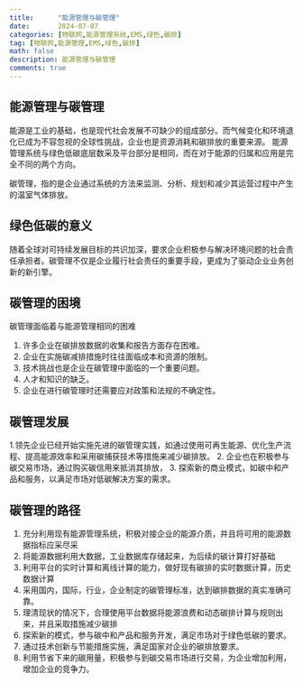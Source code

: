 ```yaml
---
title:      "能源管理与碳管理"
date:       2024-07-07
categories: [物联网,能源管理系统,EMS,绿色,碳排]
tag: [物联网,能源管理,EMS,绿色,碳排]
math: false
description: 能源管理与碳管理
comments: true
---
```


## 能源管理与碳管理

能源是工业的基础，也是现代社会发展不可缺少的组成部分。而气候变化和环境退化已成为不容忽视的全球性挑战，企业也是资源消耗和碳排放的重要来源。
能源管理系统与绿色低碳底层数采及平台部分是相同，而在对于能源的归属和应用是完全不同的两个方向。

碳管理，指的是企业通过系统的方法来监测、分析、规划和减少其运营过程中产生的温室气体排放。

## 绿色低碳的意义

随着全球对可持续发展目标的共识加深，要求企业积极参与解决环境问题的社会责任承担者。碳管理不仅是企业履行社会责任的重要手段，更成为了驱动企业业务创新的新引擎。

## 碳管理的困境
碳管理面临着与能源管理相同的困难
1. 许多企业在碳排放数据的收集和报告方面存在困难。
2. 企业在实施碳减排措施时往往面临成本和资源的限制。
3. 技术挑战也是企业在碳管理中面临的一个重要问题。
4. 人才和知识的缺乏。
5. 企业在进行碳管理时还需要应对政策和法规的不确定性。

## 碳管理发展
1.领先企业已经开始实施先进的碳管理实践，如通过使用可再生能源、优化生产流程、提高能源效率和采用碳捕获技术等措施来减少碳排放。
2. 企业也在积极参与碳交易市场，通过购买碳信用来抵消其排放，
3. 探索新的商业模式，如碳中和产品和服务，以满足市场对低碳解决方案的需求。

## 碳管理的路径
1. 充分利用现有能源管理系统，积极对接企业的能源介质，并且将可用的能源数据指标应采尽采
2. 将能源数据利用大数据，工业数据库存储起来，为后续的碳计算打好基础
3. 利用平台的实时计算和离线计算的能力，做好现有碳排的实时数据计算，历史数据计算
4. 采用国内，国际，行业，企业制定的碳管理标准，达到碳排数据的真实准确可靠。
5. 理清现状的情况下，合理使用平台数据将能源浪费和动态碳排计算与规则出来，并且采取措施减少碳排
6. 探索新的模式，参与碳中和产品和服务开发，满足市场对于绿色低碳的要求。
7. 通过技术创新与节能措施实施，满足国家对企业的碳排放要求。
8. 利用节省下来的碳用量，积极参与到碳交易市场进行交易，为企业增加利用，增加企业的竞争力。